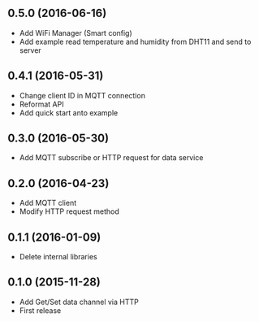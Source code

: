 ## 0.5.0 (2016-06-16)
* Add WiFi Manager (Smart config)
* Add example read temperature and humidity from DHT11 and send to server
## 0.4.1 (2016-05-31)
* Change client ID in MQTT connection 
* Reformat API
* Add quick start anto example
## 0.3.0 (2016-05-30)
* Add MQTT subscribe or HTTP request for data service
## 0.2.0 (2016-04-23)
* Add MQTT client
* Modify HTTP request method
## 0.1.1 (2016-01-09)
* Delete internal libraries
## 0.1.0 (2015-11-28)
* Add Get/Set data channel via HTTP
* First release